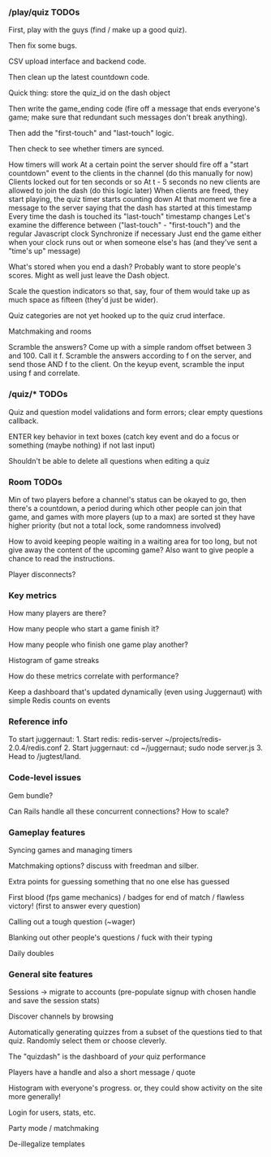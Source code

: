 ### /play/quiz TODOs ###

First, play with the guys (find / make up a good quiz).

Then fix some bugs.

CSV upload interface and backend code.

Then clean up the latest countdown code.

Quick thing: store the quiz_id on the dash object

Then write the game_ending code (fire off a message that ends everyone's game; make sure that redundant such messages don't break anything).

Then add the "first-touch" and "last-touch" logic.

Then check to see whether timers are synced.

How timers will work
	At a certain point the server should fire off a "start countdown" event to the clients in the channel (do this manually for now)
	Clients locked out for ten seconds or so
	At t - 5 seconds no new clients are allowed to join the dash (do this logic later)
	When clients are freed, they start playing, the quiz timer starts counting down
	At that moment we fire a message to the server saying that the dash has started at this timestamp
	Every time the dash is touched its "last-touch" timestamp changes
	Let's examine the difference between ("last-touch" - "first-touch") and the regular Javascript clock
	Synchronize if necessary
	Just end the game either when your clock runs out or when someone else's has (and they've sent a "time's up" message)

What's stored when you end a dash?
	Probably want to store people's scores. Might as well just leave the Dash object.

Scale the question indicators so that, say, four of them would take up as much space as fifteen (they'd just be wider).

Quiz categories are not yet hooked up to the quiz crud interface.

Matchmaking and rooms

Scramble the answers?
	Come up with a simple random offset between 3 and 100. Call it f.
	Scramble the answers according to f on the server, and send those
	AND f to the client. On the keyup event, scramble the input using f
	and correlate.

### /quiz/* TODOs ###

Quiz and question model validations and form errors; clear empty questions callback.

ENTER key behavior in text boxes (catch key event and do a focus or something (maybe nothing) if not last input)

Shouldn't be able to delete all questions when editing a quiz

### Room TODOs ###

Min of two players before a channel's status can be okayed to go, then there's a countdown, a period during which other people can join that game, and games with more players (up to a max) are sorted st they have higher priority (but not a total lock, some randomness involved)

How to avoid keeping people waiting in a waiting area for too long, but not give away the content of the upcoming game? Also want to give people a chance to read the instructions.

Player disconnects?

### Key metrics ###

How many players are there?

How many people who start a game finish it?

How many people who finish one game play another?

Histogram of game streaks

How do these metrics correlate with performance?

Keep a dashboard that's updated dynamically (even using Juggernaut) with simple Redis counts on events

### Reference info ###

To start juggernaut:
	1. Start redis: redis-server ~/projects/redis-2.0.4/redis.conf
	2. Start juggernaut: cd ~/juggernaut; sudo node server.js
	3. Head to /jugtest/land.

### Code-level issues ###

Gem bundle?

Can Rails handle all these concurrent connections? How to scale?

### Gameplay features ###

Syncing games and managing timers

Matchmaking options? discuss with freedman and silber.

Extra points for guessing something that no one else has guessed

First blood (fps game mechanics) / badges for end of match / flawless victory! (first to answer every question)

Calling out a tough question (~wager)

Blanking out other people's questions / fuck with their typing

Daily doubles

### General site features ###

Sessions -> migrate to accounts (pre-populate signup with chosen handle and save the session stats)

Discover channels by browsing

Automatically generating quizzes from a subset of the questions tied to that quiz. Randomly select them or choose cleverly.

The "quizdash" is the dashboard of _your_ quiz performance

Players have a handle and also a short message / quote

Histogram with everyone's progress. or, they could show activity on the site more generally!

Login for users, stats, etc.

Party mode / matchmaking

De-illegalize templates